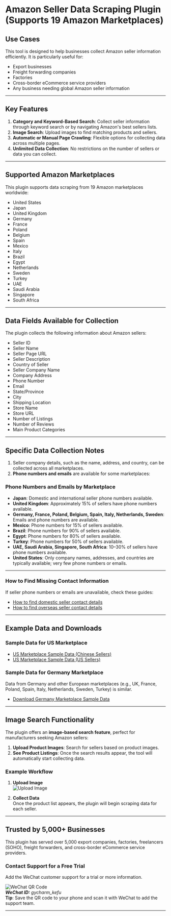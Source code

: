 # Amazon Seller Data Scraping Plugin (Supports 19 Amazon Marketplaces)

## Use Cases

This tool is designed to help businesses collect Amazon seller information efficiently. It is particularly useful for:

- Export businesses
- Freight forwarding companies
- Factories
- Cross-border eCommerce service providers
- Any business needing global Amazon seller information

---

## Key Features

1. **Category and Keyword-Based Search**: Collect seller information through keyword search or by navigating Amazon's best sellers lists.
2. **Image Search**: Upload images to find matching products and sellers.
3. **Automatic or Manual Page Crawling**: Flexible options for collecting data across multiple pages.
4. **Unlimited Data Collection**: No restrictions on the number of sellers or data you can collect.

---

## Supported Amazon Marketplaces

This plugin supports data scraping from 19 Amazon marketplaces worldwide:

- United States
- Japan
- United Kingdom
- Germany
- France
- Poland
- Belgium
- Spain
- Mexico
- Italy
- Brazil
- Egypt
- Netherlands
- Sweden
- Turkey
- UAE
- Saudi Arabia
- Singapore
- South Africa

---

## Data Fields Available for Collection

The plugin collects the following information about Amazon sellers:

- Seller ID
- Seller Name
- Seller Page URL
- Seller Description
- Country of Seller
- Seller Company Name
- Company Address
- Phone Number
- Email
- State/Province
- City
- Shipping Location
- Store Name
- Store URL
- Number of Listings
- Number of Reviews
- Main Product Categories

---

## Specific Data Collection Notes

1. Seller company details, such as the name, address, and country, can be collected across all marketplaces.
2. **Phone numbers and emails** are available for some marketplaces:

### Phone Numbers and Emails by Marketplace
- **Japan**: Domestic and international seller phone numbers available.
- **United Kingdom**: Approximately 15% of sellers have phone numbers available.
- **Germany, France, Poland, Belgium, Spain, Italy, Netherlands, Sweden**: Emails and phone numbers are available.
- **Mexico**: Phone numbers for 15% of sellers available.
- **Brazil**: Phone numbers for 90% of sellers available.
- **Egypt**: Phone numbers for 80% of sellers available.
- **Turkey**: Phone numbers for 50% of sellers available.
- **UAE, Saudi Arabia, Singapore, South Africa**: 10–30% of sellers have phone numbers available.
- **United States**: Only company names, addresses, and countries are typically available; very few phone numbers or emails.

---

### How to Find Missing Contact Information
If seller phone numbers or emails are unavailable, check these guides:
- [How to find domestic seller contact details](https://bit.ly/Scraperapi)
- [How to find overseas seller contact details](https://bit.ly/Scraperapi)

---

## Example Data and Downloads

### Sample Data for US Marketplace
- [US Marketplace Sample Data (Chinese Sellers)](https://bit.ly/Scraperapi)
- [US Marketplace Sample Data (US Sellers)](https://bit.ly/Scraperapi)

### Sample Data for Germany Marketplace
Data from Germany and other European marketplaces (e.g., UK, France, Poland, Spain, Italy, Netherlands, Sweden, Turkey) is similar.  
- [Download Germany Marketplace Sample Data](https://bit.ly/Scraperapi)

---

## Image Search Functionality

The plugin offers an **image-based search feature**, perfect for manufacturers seeking Amazon sellers:

1. **Upload Product Images**: Search for sellers based on product images.
2. **See Product Listings**: Once the search results appear, the tool will automatically start collecting data.

### Example Workflow
1. **Upload Image**  
   ![Upload Image](https://bit.ly/Scraperapi)

2. **Collect Data**  
   Once the product list appears, the plugin will begin scraping data for each seller.

---

## Trusted by 5,000+ Businesses

This plugin has served over 5,000 export companies, factories, freelancers (SOHO), freight forwarders, and cross-border eCommerce service providers.

### Contact Support for a Free Trial
Add the WeChat customer support for a trial or more information.  

![WeChat QR Code](https://bit.ly/Scraperapi)  
_**WeChat ID:** gycharm_kefu_  
**Tip**: Save the QR code to your phone and scan it with WeChat to add the support team.

---

